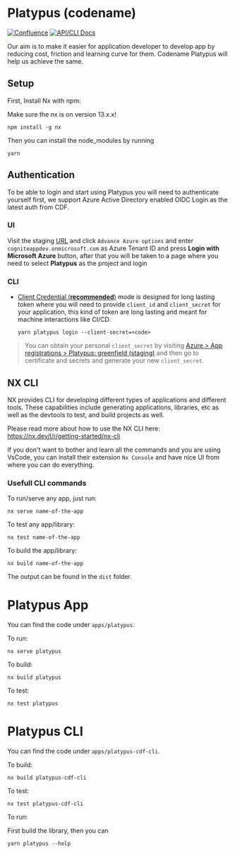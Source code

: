 # Platypus (codename)

[![Confluence](https://img.shields.io/badge/Confluence-blue)](https://cog.link/devx)
[![API/CLI Docs](https://img.shields.io/badge/API/CLI-Docs-green)](https://cognitedata.github.io/platypus/)

Our aim is to make it easier for application developer to develop app by reducing cost, friction and learning curve for them. Codename Platypus will help us achieve the same.

## Setup

First, Install Nx with npm:

Make sure the nx is on version 13.x.x!

```
npm install -g nx
```

Then you can install the node_modules by running

```
yarn
```

## Authentication

To be able to login and start using Platypus you will need to authenticate yourself first, we support Azure Active Directory enabled OIDC Login as the latest auth from CDF.

### UI

Visit the staging [URL](http://platypus.staging.cogniteapp.com) and click `Advance Azure options` and enter `cogniteappdev.onmicrosoft.com` as Azure Tenant ID and press **Login with Microsoft Azure** button, after that you will be taken to a page where you need to select **Platypus** as the project and login

### CLI

- [Client Credential (**recommended**)](https://docs.microsoft.com/en-us/azure/active-directory/develop/v2-oauth2-client-creds-grant-flow) mode is designed for long lasting token where you will need to provide `client_id` and `client_secret` for your application, this kind of token are long lasting and meant for machine interactions like CI/CD.

  `yarn platypus login --client-secret=<code>`

> You can obtain your personal `client_secret` by visiting [Azure > App registrations > Platypus: greenfield (staging)](https://portal.azure.com/#blade/Microsoft_AAD_RegisteredApps/ApplicationMenuBlade/Credentials/appId/4770c0f1-7bb6-43b5-8c37-94f2a9306757/isMSAApp/) and then go to certificate and secrets and generate your new `client_secret`.

## NX CLI

NX provides CLI for developing different types of applications and different tools. These capabilities include generating applications, libraries, etc as well as the devtools to test, and build projects as well.

Please read more about how to use the NX CLI here:
https://nx.dev/l/r/getting-started/nx-cli

If you don't want to bother and learn all the commands and you are using VsCode, you can install their extension `Nx Console` and have nice UI from where you can do everything.

### Usefull CLI commands

To run/serve any app, just run:

`nx serve name-of-the-app`

To test any app/library:

`nx test name-of-the-app`

To build the app/library:

`nx build name-of-the-app`

The output can be found in the `dist` folder.

# Platypus App

You can find the code under `apps/platypus`.

To run:

`nx serve platypus`

To build:

`nx build platypus`

To test:

`nx test platypus`

# Platypus CLI

You can find the code under `apps/platypus-cdf-cli`.

To build:

`nx build platypus-cdf-cli`

To test:

`nx test platypus-cdf-cli`

To run:

First build the library, then you can

`yarn platypus --help`
